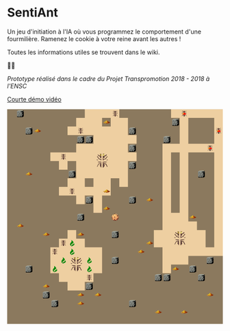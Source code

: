 # SentiAnt

Un jeu d'initiation à l'IA où vous programmez le comportement d'une fourmilière. Ramenez le cookie à votre reine avant les autres !

Toutes les informations utiles se trouvent dans le wiki.


🍪🐜  

*Prototype réalisé dans le cadre du Projet Transpromotion 2018 - 2018 à l'ENSC*

[Courte démo vidéo](https://drive.google.com/open?id=1NWILFgCgfgxpI9cuOiMBD_PPqgQM-PrB)




![SentiAnt Screenshot](https://raw.githubusercontent.com/Pyrofoux/SentiAnt/master/wiki/screenshot.PNG)
